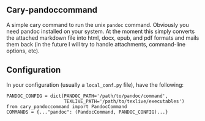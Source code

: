 Cary-pandoccommand
-------------------

A simple cary command to run the unix `pandoc` command.  Obviously
you need pandoc installed on your system.  At the moment this simply
converts the attached markdown file into html, docx, epub, and pdf
formats and mails them back (in the future I will try to handle
attachments, command-line options, etc).

Configuration
-------------

In your configuration (usually a `local_conf.py` file), have the following:

```
PANDOC_CONFIG = dict(PANDOC_PATH='/path/to/pandoc/command',
                     TEXLIVE_PATH='/path/to/texlive/executables')
from cary_pandoccommand import PandocCommand
COMMANDS = {..."pandoc": (PandocCommand, PANDOC_CONFIG)...}
```
